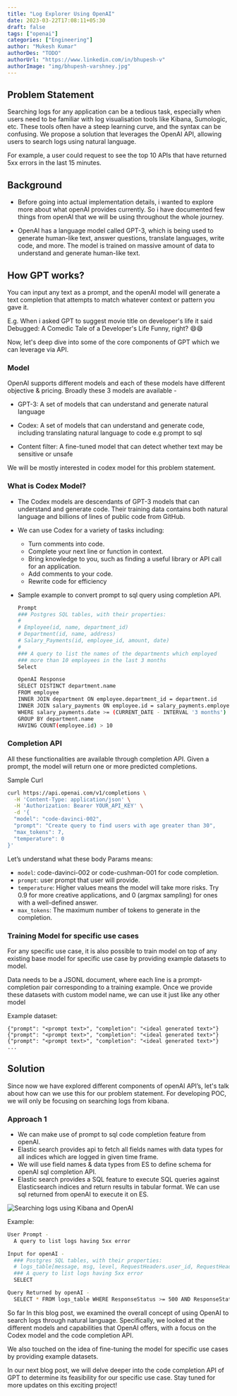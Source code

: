 ```yaml
---
title: "Log Explorer Using OpenAI"
date: 2023-03-22T17:08:11+05:30
draft: false
tags: ["openai"]
categories: ["Engineering"]
author: "Mukesh Kumar"
authorDes: "TODO"
authorUrl: "https://www.linkedin.com/in/bhupesh-v"
authorImage: "img/bhupesh-varshney.jpg"
---
```


## Problem Statement

Searching logs for any application can be a tedious task, especially when users need to be familiar with log visualisation tools like Kibana, Sumologic, etc. These tools often have a steep learning curve, and the syntax can be confusing. We propose a solution that leverages the OpenAI API, allowing users to search logs using natural language.

For example, a user could request to see the top 10 APIs that have returned 5xx errors in the last 15 minutes.

## Background

- Before going into actual implementation details, i wanted to explore more about what openAI provides currently. So i have documented few things from openAI that we will be using throughout the whole journey.

- OpenAI has a language model called GPT-3, which is being used to generate human-like text, answer questions, translate languages, write code, and more. The model is trained on massive amount of data to understand and generate human-like text.

## How GPT works?

You can input any text as a prompt, and the openAI model will generate a text completion that attempts to match whatever context or pattern you gave it.

E.g. When i asked GPT to suggest movie title on developer's life it said Debugged: A Comedic Tale of a Developer's Life  Funny, right? 😄😄

Now, let's deep dive into some of the core components of GPT which we can leverage via API.

### Model

OpenAI supports different models and each of these models have different objective & pricing. Broadly these 3 models are available -

- GPT-3: A set of models that can understand and generate natural language

- Codex: A set of models that can understand and generate code, including translating natural language to code e.g prompt to sql

- Content filter: A fine-tuned model that can detect whether text may be sensitive or unsafe

We will be mostly interested in codex model for this problem statement. 

### What is Codex Model?

- The Codex models are descendants of GPT-3 models that can understand and generate code. Their training data contains both natural language and billions of lines of public code from GitHub.

- We can use Codex for a variety of tasks including:

  - Turn comments into code.
  - Complete your next line or function in context.
  - Bring knowledge to you, such as finding a useful library or API call for an application.
  - Add comments to your code.
  - Rewrite code for efficiency
- Sample example to convert prompt to sql query using completion API.

  ```bash
  Prompt
  ### Postgres SQL tables, with their properties:
  #
  # Employee(id, name, department_id)
  # Department(id, name, address)
  # Salary_Payments(id, employee_id, amount, date)
  #
  ### A query to list the names of the departments which employed 
  ### more than 10 employees in the last 3 months
  Select

  OpenAI Response
  SELECT DISTINCT department.name
  FROM employee
  INNER JOIN department ON employee.department_id = department.id
  INNER JOIN salary_payments ON employee.id = salary_payments.employee_id
  WHERE salary_payments.date >= (CURRENT_DATE - INTERVAL '3 months')
  GROUP BY department.name
  HAVING COUNT(employee.id) > 10
  ```

### Completion API

All these functionalities are available through completion API. Given a prompt, the model will return one or more predicted completions.

Sample Curl

```bash
curl https://api.openai.com/v1/completions \
  -H 'Content-Type: application/json' \
  -H 'Authorization: Bearer YOUR_API_KEY' \
  -d '{
  "model": "code-davinci-002",
  "prompt": "Create query to find users with age greater than 30",
  "max_tokens": 7,
  "temperature": 0
}'
```

Let’s understand what these body Params means:

- `model`: code-davinci-002 or code-cushman-001 for code completion.
- `prompt`: user prompt that user will provide.
- `temperature`: Higher values means the model will take more risks. Try 0.9 for more creative applications, and 0 (argmax sampling) for ones with a well-defined answer.
- `max_tokens`: The maximum number of tokens to generate in the completion.

### Training Model for specific use cases

For any specific use case, it is also possible to train model on top of any existing base model for specific use case by providing example datasets to model.

Data needs to be a JSONL document, where each line is a prompt-completion pair corresponding to a training example. Once we provide these datasets with custom model name, we can use it just like any other model

Example dataset:

```
{"prompt": "<prompt text>", "completion": "<ideal generated text>"}
{"prompt": "<prompt text>", "completion": "<ideal generated text>"}
{"prompt": "<prompt text>", "completion": "<ideal generated text>"}
...
```

## Solution

Since now we have explored different components of openAI API’s, let's talk about how can we use this for our problem statement. For developing POC, we will only be focusing on searching logs from kibana.

### Approach 1

- We can make use of prompt to sql code completion feature from openAI.
- Elastic search provides api to fetch all fields names with data types for all indices which are logged in given time frame.
- We will use field names & data types from ES to define schema for openAI sql completion API.
- Elastic search provides a SQL feature to execute SQL queries against Elasticsearch indices and return results in tabular format. We can use sql returned from openAI to execute it on ES.

![Searching logs using Kibana and OpenAI](img/log-explorer-using-openai.png)

Example:

```bash
User Prompt - 
  A query to list logs having 5xx error

Input for openAI - 
  ### Postgres SQL tables, with their properties:
  # logs_table[message, msg, level, RequestHeaders.user_id, RequestHeaders.user_type, RequestMethod, RequestProxy, RequestTime, RequestURL, ResponseStatus(int), ResponseTime, time]
  ### A query to list logs having 5xx error
  SELECT

Query Returned by openAI - 
  SELECT * FROM logs_table WHERE ResponseStatus >= 500 AND ResponseStatus < 600
```

So far In this blog post, we examined the overall concept of using OpenAI to search logs through natural language. Specifically, we looked at the different models and capabilities that OpenAI offers, with a focus on the Codex model and the code completion API.

We also touched on the idea of fine-tuning the model for specific use cases by providing example datasets.

In our next blog post, we will delve deeper into the code completion API of GPT to determine its feasibility for our specific use case. Stay tuned for more updates on this exciting project!
